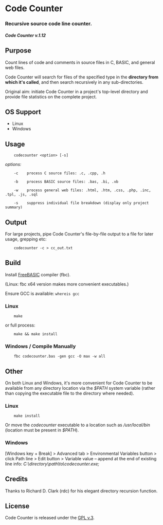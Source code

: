 
# Code Counter

### Recursive source code line counter.

##### Code Counter v.1.12


## Purpose

Count lines of code and comments in source files in C, BASIC, and general web files.

Code Counter will search for files of the specified type in the **directory from which it's called**, and then search recursively in any sub-directories.

Original aim: initiate Code Counter in a project's top-level directory and provide file statistics on the complete project.


## OS Support

+ Linux
+ Windows


## Usage

        codecounter <option> [-s]

*options:*

        -c    process C source files: .c, .cpp, .h

        -b    process BASIC source files: .bas, .bi, .vb

        -w    process general web files: .html, .htm, .css, .php, .inc, .tpl, .js, .sql

        -s    suppress individual file breakdown (display only project summary)


## Output

For large projects, pipe Code Counter's file-by-file output to a file for later usage, grepping etc:

        codecounter -c > cc_out.txt


## Build

Install [FreeBASIC](http://www.freebasic.net/forum/viewforum.php?f=1) compiler (fbc).

(Linux: fbc x64 version makes more convenient executables.)

Ensure GCC is available: `whereis gcc`


### Linux

        make

or full process:

        make && make install


### Windows / Compile Manually

        fbc codecounter.bas -gen gcc -O max -w all


## Other

On both Linux and Windows, it's more convenient for Code Counter to be available from any directory location via the *$PATH* system variable (rather than copying the executable file to the directory where needed).


### Linux

        make install

Or move the *codecounter* executable to a location such as */usr/local/bin* (location must be present in *$PATH*).

### Windows

[Windows key + Break] > Advanced tab > Environmental Variables button > click Path line > Edit button > Variable value &ndash; append at the end of existing line info: *C:\directory\path\to\codecounter.exe\;*


## Credits

Thanks to Richard D. Clark (rdc) for his elegant directory recursion function.


## License

Code Counter is released under the [GPL v.3](https://www.gnu.org/licenses/gpl-3.0.html).
